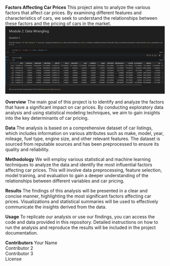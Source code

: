 __Factors Affecting Car Prices__
This project aims to analyze the various factors that affect car prices. By examining different features and characteristics of cars, we seek to understand the relationships between these factors and the pricing of cars in the market.
![Alt text](/imgs//q2.JPG)


__Overview__
The main goal of this project is to identify and analyze the factors that have a significant impact on car prices. By conducting exploratory data analysis and using statistical modeling techniques, we aim to gain insights into the key determinants of car pricing.

__Data__
The analysis is based on a comprehensive dataset of car listings, which includes information on various attributes such as make, model, year, mileage, fuel type, engine size, and other relevant features. The dataset is sourced from reputable sources and has been preprocessed to ensure its quality and reliability.

__Methodology__
We will employ various statistical and machine learning techniques to analyze the data and identify the most influential factors affecting car prices. This will involve data preprocessing, feature selection, model training, and evaluation to gain a deeper understanding of the relationships between different variables and car pricing.

__Results__
The findings of this analysis will be presented in a clear and concise manner, highlighting the most significant factors affecting car prices. Visualizations and statistical summaries will be used to effectively communicate the insights derived from the data.

__Usage__
To replicate our analysis or use our findings, you can access the code and data provided in this repository. Detailed instructions on how to run the analysis and reproduce the results will be included in the project documentation.

__Contributors__
Your Name<br />
Contributor 2<br />
Contributor 3<br />
License<br />
<!-- This project is licensed under the MIT License - see the LICENSE.md file for details. -->

<!-- Feel free to customize this template to fit your specific project details and requirements. -->